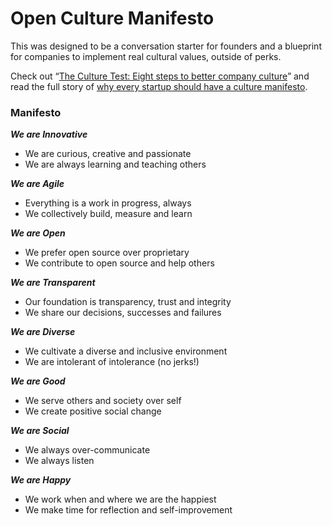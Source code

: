 # Open Culture Manifesto

This was designed to be a conversation starter for founders and a blueprint for companies to implement real cultural values, outside of perks.

Check out “[The Culture Test: Eight steps to better company culture](http://martinbuberl.com/blog/the-culture-test-eight-steps-to-better-company-culture/)” and read the full story of [why every startup should have a culture manifesto](http://martinbuberl.com/blog/why-every-startup-should-have-a-cuture-manifesto/).

### Manifesto

**_We are Innovative_**

* We are curious, creative and passionate
* We are always learning and teaching others

**_We are Agile_**

* Everything is a work in progress, always
* We collectively build, measure and learn

**_We are Open_**

* We prefer open source over proprietary
* We contribute to open source and help others

**_We are Transparent_**

* Our foundation is transparency, trust and integrity
* We share our decisions, successes and failures

**_We are Diverse_**

* We cultivate a diverse and inclusive environment
* We are intolerant of intolerance (no jerks!)

**_We are Good_**

* We serve others and society over self
* We create positive social change

**_We are Social_**

* We always over-communicate
* We always listen

**_We are Happy_**

* We work when and where we are the happiest
* We make time for reflection and self-improvement
